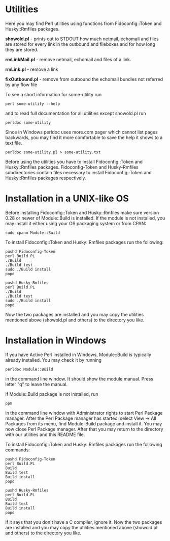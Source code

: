 Utilities
=========

Here you may find Perl utilities using functions from Fidoconfig::Token and
Husky::Rmfiles packages.

**showold.pl** - prints out to STDOUT how much netmail, echomail and files
             are stored for every link in the outbound and fileboxes and
             for how long they are stored.

**rmLinkMail.pl** - remove netmail, echomail and files of a link.

**rmLink.pl** - remove a link

**fixOutbound.pl** - remove from outbound the echomail bundles not referred
                 by any flow file

To see a short information for some-utility run

    perl some-utility --help

and to read full documentation for all utilities except showold.pl run

    perldoc some-utility

Since in Windows perldoc uses more.com pager which cannot list pages backwards,
you may find it more comfortable to save the help it shows to a text file.

    perldoc some-utility.pl > some-utility.txt

Before using the utilities you have to install Fidoconfig::Token and 
Husky::Rmfiles packages. Fidoconfig-Token and Husky-Rmfiles subdirectories
contain files necessary to install Fidoconfig::Token and Husky::Rmfiles
packages respectively.

Installation in a UNIX-like OS
==============================

Before installing Fidoconfig::Token and Husky::Rmfiles make sure version 0.28
or newer of Module::Build is installed. If the module is not installed, you may
install it either using your OS packaging system or from CPAN:

    sudo cpanm Module::Build

To install Fidoconfig::Token and Husky::Rmfiles packages run the following:

    pushd Fidoconfig-Token
    perl Build.PL
    ./Build
    ./Build test
    sudo ./Build install
    popd

    pushd Husky-Rmfiles
    perl Build.PL
    ./Build
    ./Build test
    sudo ./Build install
    popd

Now the two packages are installed and you may copy the utilities mentioned
above (showold.pl and others) to the directory you like.


Installation in Windows
=======================

If you have Active Perl installed in Windows, Module::Build is typically already
installed. You may check it by running

    perldoc Module::Build

in the command line window. It should show the module manual. Press letter "q"
to leave the manual.

If Module::Build package is not installed, run

    ppm

in the command line window with Administrator rights to start Perl Package 
manager. After the Perl Package manager has started, select
View -> All Packages from its menu, find Module-Build package and install it.
You may now close Perl Package manager. After that you may return to the
directory with our utilities and this README file.

To install Fidoconfig::Token and Husky::Rmfiles packages run the following
commands:

    pushd Fidoconfig-Token
    perl Build.PL
    Build
    Build test
    Build install
    popd

    pushd Husky-Rmfiles
    perl Build.PL
    Build
    Build test
    Build install
    popd

If it says that you don't have a C compiler, ignore it. Now the two packages
are installed and you may copy the utilities mentioned above (showold.pl and
others) to the directory you like.
